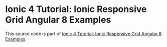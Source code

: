 # Ionic 4 Tutorial: Ionic Responsive Grid Angular 8 Examples

This source code is part of [Ionic 4 Tutorial: Ionic Responsive Grid Angular 8 Examples](https://www.djamware.com/post/5dc5571cd68e181b2740cb51/ionic-4-tutorial-ionic-responsive-grid-angular-8-examples).
